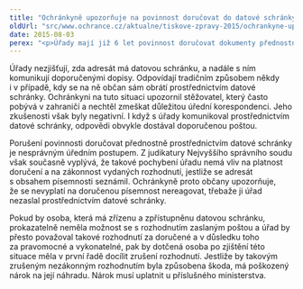 ```yaml
---
title: "Ochránkyně upozorňuje na povinnost doručovat do datové schránky"
oldUrl: "src/www.ochrance.cz/aktualne/tiskove-zpravy-2015/ochrankyne-upozornuje-na-povinnost-dorucovat-do-datove-schranky"
date: 2015-08-03
perex: "<p>Úřady mají již 6 let povinnost doručovat dokumenty přednostně prostřednictvím datové schránky těm fyzickým osobám, které ji mají. Tuto svoji zákonem stanovenou povinnost však poměrně často porušují. </p>"
---
```


<!-- imported from the old website -->

<p>Úřady nezjišťují, zda adresát má datovou schránku, a nadále s ním komunikují doporučenými dopisy. Odpovídají tradičním způsobem někdy i v případě, kdy se na ně občan sám obrátí prostřednictvím datové schránky. Ochránkyni na tuto situaci upozornil stěžovatel, který často pobývá v zahraničí a nechtěl zmeškat důležitou úřední korespondenci. Jeho zkušenosti však byly negativní. I když s úřady komunikoval prostřednictvím datové schránky, odpovědi obvykle dostával doporučenou poštou.</p><p>Porušení povinnosti doručovat přednostně prostřednictvím datové schránky je nesprávným úředním postupem. Z judikatury Nejvyššího správního soudu však současně vyplývá, že takové pochybení úřadu nemá vliv na platnost doručení a na zákonnost vydaných rozhodnutí, jestliže se adresát s obsahem písemnosti seznámil. Ochránkyně proto občany upozorňuje, že se nevyplatí na doručenou písemnost nereagovat, třebaže ji úřad nezaslal prostřednictvím datové schránky.  </p><p>Pokud by osoba, která má zřízenu a zpřístupněnu datovou schránku, prokazatelně neměla možnost se s rozhodnutím zaslaným poštou a úřad by přesto považoval takové rozhodnutí za doručené a v důsledku toho za pravomocné a vykonatelné, pak by dotčená osoba po zjištění této situace měla v první řadě docílit zrušení rozhodnutí. Jestliže by takovým zrušeným nezákonným rozhodnutím byla způsobena škoda, má poškozený nárok na její náhradu. Nárok musí uplatnit u příslušného ministerstva.</p>
